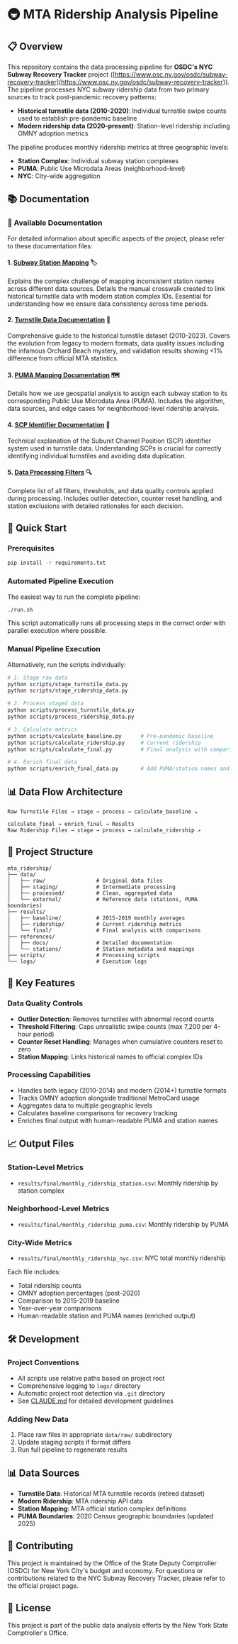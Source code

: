 # 🚇 MTA Ridership Analysis Pipeline

## 📋 Overview

This repository contains the data processing pipeline for **OSDC's NYC Subway Recovery Tracker** project ([https://www.osc.ny.gov/osdc/subway-recovery-tracker](https://www.osc.ny.gov/osdc/subway-recovery-tracker)). The pipeline processes NYC subway ridership data from two primary sources to track post-pandemic recovery patterns:

- **Historical turnstile data (2010-2020)**: Individual turnstile swipe counts used to establish pre-pandemic baseline
- **Modern ridership data (2020-present)**: Station-level ridership including OMNY adoption metrics

The pipeline produces monthly ridership metrics at three geographic levels:
- **Station Complex**: Individual subway station complexes
- **PUMA**: Public Use Microdata Areas (neighborhood-level)
- **NYC**: City-wide aggregation

## 📚 Documentation

### 📖 Available Documentation

For detailed information about specific aspects of the project, please refer to these documentation files:

#### 1. [**Subway Station Mapping**](references/docs/subway_stations.md) 🏷️
Explains the complex challenge of mapping inconsistent station names across different data sources. Details the manual crosswalk created to link historical turnstile data with modern station complex IDs. Essential for understanding how we ensure data consistency across time periods.

#### 2. [**Turnstile Data Documentation**](references/docs/turnstile_data.md) 🎫
Comprehensive guide to the historical turnstile dataset (2010-2023). Covers the evolution from legacy to modern formats, data quality issues including the infamous Orchard Beach mystery, and validation results showing <1% difference from official MTA statistics.

#### 3. [**PUMA Mapping Documentation**](references/docs/puma_mapping.md) 🗺️
Details how we use geospatial analysis to assign each subway station to its corresponding Public Use Microdata Area (PUMA). Includes the algorithm, data sources, and edge cases for neighborhood-level ridership analysis.

#### 4. [**SCP Identifier Documentation**](references/docs/scp_identifier.md) 🔐
Technical explanation of the Subunit Channel Position (SCP) identifier system used in turnstile data. Understanding SCPs is crucial for correctly identifying individual turnstiles and avoiding data duplication.

#### 5. [**Data Processing Filters**](references/docs/data_filters.md) 🔍
Complete list of all filters, thresholds, and data quality controls applied during processing. Includes outlier detection, counter reset handling, and station exclusions with detailed rationales for each decision.

## 🚀 Quick Start

### Prerequisites
```bash
pip install -r requirements.txt
```

### Automated Pipeline Execution
The easiest way to run the complete pipeline:
```bash
./run.sh
```

This script automatically runs all processing steps in the correct order with parallel execution where possible.

### Manual Pipeline Execution
Alternatively, run the scripts individually:
```bash
# 1. Stage raw data
python scripts/stage_turnstile_data.py
python scripts/stage_ridership_data.py

# 2. Process staged data
python scripts/process_turnstile_data.py
python scripts/process_ridership_data.py

# 3. Calculate metrics
python scripts/calculate_baseline.py      # Pre-pandemic baseline
python scripts/calculate_ridership.py     # Current ridership
python scripts/calculate_final.py         # Final analysis with comparisons

# 4. Enrich final data
python scripts/enrich_final_data.py       # Add PUMA/station names and sort
```

## 📊 Data Flow Architecture

```
Raw Turnstile Files → stage → process → calculate_baseline ↘
                                                            calculate_final → enrich_final → Results
Raw Ridership Files → stage → process → calculate_ridership ↗
```

## 📁 Project Structure

```
mta_ridership/
├── data/
│   ├── raw/                # Original data files
│   ├── staging/            # Intermediate processing
│   ├── processed/          # Clean, aggregated data
│   └── external/           # Reference data (stations, PUMA boundaries)
├── results/
│   ├── baseline/           # 2015-2019 monthly averages
│   ├── ridership/          # Current ridership metrics
│   └── final/              # Final analysis with comparisons
├── references/
│   ├── docs/               # Detailed documentation
│   └── stations/           # Station metadata and mappings
├── scripts/                # Processing scripts
└── logs/                   # Execution logs
```

## 🔧 Key Features

### Data Quality Controls
- **Outlier Detection**: Removes turnstiles with abnormal record counts
- **Threshold Filtering**: Caps unrealistic swipe counts (max 7,200 per 4-hour period)
- **Counter Reset Handling**: Manages when cumulative counters reset to zero
- **Station Mapping**: Links historical names to official complex IDs

### Processing Capabilities
- Handles both legacy (2010-2014) and modern (2014+) turnstile formats
- Tracks OMNY adoption alongside traditional MetroCard usage
- Aggregates data to multiple geographic levels
- Calculates baseline comparisons for recovery tracking
- Enriches final output with human-readable PUMA and station names

## 📈 Output Files

### Station-Level Metrics
- `results/final/monthly_ridership_station.csv`: Monthly ridership by station complex

### Neighborhood-Level Metrics
- `results/final/monthly_ridership_puma.csv`: Monthly ridership by PUMA

### City-Wide Metrics
- `results/final/monthly_ridership_nyc.csv`: NYC total monthly ridership

Each file includes:
- Total ridership counts
- OMNY adoption percentages (post-2020)
- Comparison to 2015-2019 baseline
- Year-over-year comparisons
- Human-readable station and PUMA names (enriched output)

## 🛠️ Development

### Project Conventions
- All scripts use relative paths based on project root
- Comprehensive logging to `logs/` directory
- Automatic project root detection via `.git` directory
- See [CLAUDE.md](CLAUDE.md) for detailed development guidelines

### Adding New Data
1. Place raw files in appropriate `data/raw/` subdirectory
2. Update staging scripts if format differs
3. Run full pipeline to regenerate results

## 📊 Data Sources

- **Turnstile Data**: Historical MTA turnstile records (retired dataset)
- **Modern Ridership**: MTA ridership API data
- **Station Mapping**: MTA official station complex definitions
- **PUMA Boundaries**: 2020 Census geographic boundaries (updated 2025)

## 🤝 Contributing

This project is maintained by the Office of the State Deputy Comptroller (OSDC) for New York City's budget and economy. For questions or contributions related to the NYC Subway Recovery Tracker, please refer to the official project page.

## 📝 License

This project is part of the public data analysis efforts by the New York State Comptroller's Office.